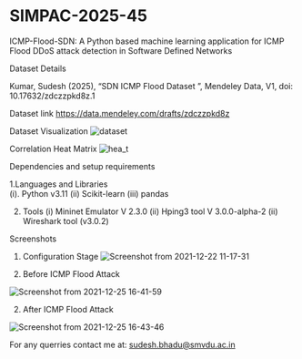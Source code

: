 # SIMPAC-2025-45
ICMP-Flood-SDN: A Python based machine learning application for ICMP Flood DDoS attack detection in Software Defined Networks

Dataset Details

Kumar, Sudesh (2025), “SDN ICMP Flood Dataset ”, Mendeley Data, V1, doi: 10.17632/zdczzpkd8z.1

Dataset link
https://data.mendeley.com/drafts/zdczzpkd8z

Dataset Visualization
![dataset](https://github.com/user-attachments/assets/623dda10-25e3-4ea6-81c4-0317872df722)

Correlation Heat Matrix 
![hea_t](https://github.com/user-attachments/assets/badcf3fb-4001-49fd-b21d-5e0834d9d694)


Dependencies and setup requirements

1.Languages and Libraries  
(i). Python v3.11
(ii) Scikit-learn
(iii) pandas

2. Tools 
(i) Mininet Emulator	V 2.3.0
(ii) Hping3 tool	V 3.0.0-alpha-2
(ii) Wireshark tool	(v3.0.2)

Screenshots
1. Configuration Stage
![Screenshot from 2021-12-22 11-17-31](https://github.com/user-attachments/assets/f15131b1-4b26-42ad-bf4e-c757829d0ac8)

2. Before ICMP Flood Attack

![Screenshot from 2021-12-25 16-41-59](https://github.com/user-attachments/assets/4b10544b-e9ca-413f-a237-f919dffff0d2)

2. After ICMP Flood Attack
   
![Screenshot from 2021-12-25 16-43-46](https://github.com/user-attachments/assets/4e08f83a-9534-49ff-a99d-0ed96922893d)

For any querries contact me at: sudesh.bhadu@smvdu.ac.in
